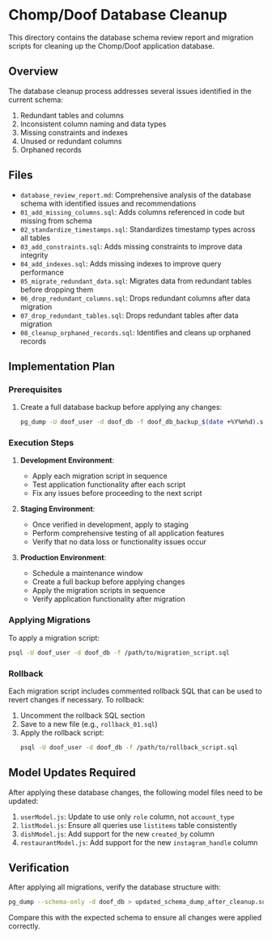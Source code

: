 # Chomp/Doof Database Cleanup

This directory contains the database schema review report and migration scripts for cleaning up the Chomp/Doof application database.

## Overview

The database cleanup process addresses several issues identified in the current schema:

1. Redundant tables and columns
2. Inconsistent column naming and data types
3. Missing constraints and indexes
4. Unused or redundant columns
5. Orphaned records

## Files

- `database_review_report.md`: Comprehensive analysis of the database schema with identified issues and recommendations
- `01_add_missing_columns.sql`: Adds columns referenced in code but missing from schema
- `02_standardize_timestamps.sql`: Standardizes timestamp types across all tables
- `03_add_constraints.sql`: Adds missing constraints to improve data integrity
- `04_add_indexes.sql`: Adds missing indexes to improve query performance
- `05_migrate_redundant_data.sql`: Migrates data from redundant tables before dropping them
- `06_drop_redundant_columns.sql`: Drops redundant columns after data migration
- `07_drop_redundant_tables.sql`: Drops redundant tables after data migration
- `08_cleanup_orphaned_records.sql`: Identifies and cleans up orphaned records

## Implementation Plan

### Prerequisites

1. Create a full database backup before applying any changes:
   ```bash
   pg_dump -U doof_user -d doof_db -f doof_db_backup_$(date +%Y%m%d).sql
   ```

### Execution Steps

1. **Development Environment**:
   - Apply each migration script in sequence
   - Test application functionality after each script
   - Fix any issues before proceeding to the next script

2. **Staging Environment**:
   - Once verified in development, apply to staging
   - Perform comprehensive testing of all application features
   - Verify that no data loss or functionality issues occur

3. **Production Environment**:
   - Schedule a maintenance window
   - Create a full backup before applying changes
   - Apply the migration scripts in sequence
   - Verify application functionality after migration

### Applying Migrations

To apply a migration script:

```bash
psql -U doof_user -d doof_db -f /path/to/migration_script.sql
```

### Rollback

Each migration script includes commented rollback SQL that can be used to revert changes if necessary. To rollback:

1. Uncomment the rollback SQL section
2. Save to a new file (e.g., `rollback_01.sql`)
3. Apply the rollback script:
   ```bash
   psql -U doof_user -d doof_db -f /path/to/rollback_script.sql
   ```

## Model Updates Required

After applying these database changes, the following model files need to be updated:

1. `userModel.js`: Update to use only `role` column, not `account_type`
2. `listModel.js`: Ensure all queries use `listitems` table consistently
3. `dishModel.js`: Add support for the new `created_by` column
4. `restaurantModel.js`: Add support for the new `instagram_handle` column

## Verification

After applying all migrations, verify the database structure with:

```bash
pg_dump --schema-only -d doof_db > updated_schema_dump_after_cleanup.sql
```

Compare this with the expected schema to ensure all changes were applied correctly.
